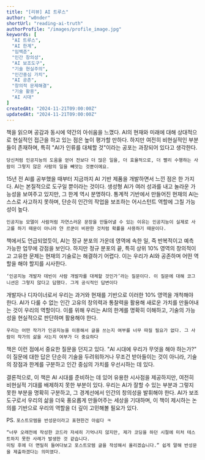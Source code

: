 ```yaml
---
title: "[리뷰] AI 트루스"
author: "w0nder"
shortUrl: "reading-ai-truth"
authorProfile: "/images/profile_image.jpg"
keywords: [
  "AI 트루스",
  "AI 한계",
  "임백준",
  "인간 창의성",
  "AI 보조도구",
  "기술 현실주의",
  "인간중심 가치",
  "AI 공존",
  "창의적 문제해결",
  "기술 활용",
  "AI 시대"
]
createdAt: "2024-11-21T09:00:00Z"
updatedAt: "2024-11-21T09:00:00Z"
---
```


<link-preview url="https://ridibooks.com/books/443001374" title="AI 트루스" target="_blank" image="https://img.ridicdn.net/cover/443001374/xxlarge">
</link-preview>


책을 읽으며 공감과 동시에 약간의 아쉬움을 느꼈다. 
AI의 현재와 미래에 대해 상대적으로 현실적인 접근을 하고 있는 점은 높이 평가할 만하다. 
하지만 여전히 비현실적인 부분들이 존재하며, 특히 "AI가 인류를 대체할 것"이라는 공포는 과장되어 있다고 생각한다.

```
당신처럼 인공지능의 도움을 얻어 전보다 더 많은 일을, 더 효율적으로, 더 빨리 수행하는 사람이 그렇지 않은 사람의 일을 빼앗는 것뿐이에요.
```

15년 전 AI를 공부했을 때부터 지금까지 AI 기반 제품을 개발하면서 느낀 점은 한 가지다. AI는 본질적으로 도구일 뿐이라는 것이다. 
생성형 AI가 여러 성과를 내고 놀라운 가능성을 보여주고 있지만, 그 한계 역시 분명하다. 
통계적 기반에서 만들어진 현재의 AI는 스스로 사고하지 못하며, 단순히 인간의 작업을 보조하는 어시스턴트 역할에 그칠 가능성이 높다.

```
인공지능 모델이 사람처럼 자연스러운 문장을 만들어낼 수 있는 이유는 인공지능이 실제로 사고를 하기 때문이 아니라 얀 르쿤이 비판한 것처럼 확률을 사용하기 때문이다.
```

책에서도 언급되었듯이, AI는 정규 분포의 가운데 영역에 속한 일, 즉 반복적이고 예측 가능한 업무에 강점을 보인다. 
하지만 정규 분포의 끝, 특히 상위 10% 영역의 창의적이고 고유한 문제는 현재의 기술로는 해결하기 어렵다. 
이는 우리가 AI와 공존하며 어떤 역할을 해야 할지를 시사한다.

```
‘인공지능 개발자 데빈이 사람 개발자를 대체할 것인가’라는 질문이다. 이 질문에 대해 코그니션은 그렇지 않다고 답했다. 그게 공식적인 답변이다
```

개발자나 디자이너로서 우리는 과거와 현재를 기반으로 이러한 10% 영역을 개척해야 한다. 
AI가 다룰 수 없는 인간 고유의 창의력과 통찰력을 활용해 새로운 가치를 만들어내는 것이 우리의 역할이다. 
이를 위해 우리는 AI의 한계를 명확히 이해하고, 기술의 가능성을 현실적으로 판단하며 활용해야 한다.


```
우리는 어떤 작가가 인공지능을 이용해서 글을 쓰는지 여부를 너무 따질 필요가 없다. 그 사람이 작가의 삶을 사는지 여부가 더 중요하다
```

책은 이런 점에서 중요한 질문을 던지고 있다. 
"AI 시대에 우리가 무엇을 해야 하는가?" 이 질문에 대한 답은 단순히 기술을 두려워하거나 무조건 받아들이는 것이 아니라, 
기술의 장점과 한계를 구분하고 인간 중심의 가치를 우선시하는 데 있다.

결론적으로, 이 책은 AI 시대를 준비하는 데 있어 유용한 시사점을 제공하지만, 
여전히 비현실적 기대를 배제하지 못한 부분이 있다. 
우리는 AI가 잘할 수 있는 부분과 그렇지 못한 부분을 명확히 구분하고,
그 경계선에서 인간의 창의성을 발휘해야 한다. 
AI가 보조 도구로서 우리의 삶을 더욱 풍요롭게 만들어주는 세상을 기대하며, 
이 책이 제시하는 논의를 기반으로 우리의 역할을 더 깊이 고민해볼 필요가 있다.



PS. `포스트모템을 반성문이라고 표현한건 아쉽다 ㅋ`
```
“너무 오래전에 작성한 코드라 자세히 기억나지 않지만, 제가 코딩을 하던 시절에 미처 테스트하지 못한 사례가 발생한 것 같습니다.
미팅 후에 더 면밀히 들여다보고 포스트모템 글을 작성해서 올리겠습니다.” 쉽게 말해 반성문을 제출하겠다는 의미였다.
```